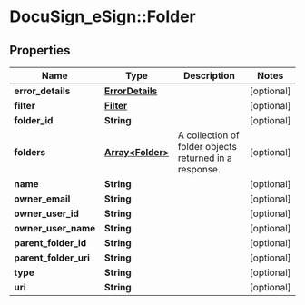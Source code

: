 # DocuSign_eSign::Folder

## Properties
Name | Type | Description | Notes
------------ | ------------- | ------------- | -------------
**error_details** | [**ErrorDetails**](ErrorDetails.md) |  | [optional] 
**filter** | [**Filter**](Filter.md) |  | [optional] 
**folder_id** | **String** |  | [optional] 
**folders** | [**Array&lt;Folder&gt;**](Folder.md) | A collection of folder objects returned in a response. | [optional] 
**name** | **String** |  | [optional] 
**owner_email** | **String** |  | [optional] 
**owner_user_id** | **String** |  | [optional] 
**owner_user_name** | **String** |  | [optional] 
**parent_folder_id** | **String** |  | [optional] 
**parent_folder_uri** | **String** |  | [optional] 
**type** | **String** |  | [optional] 
**uri** | **String** |  | [optional] 


